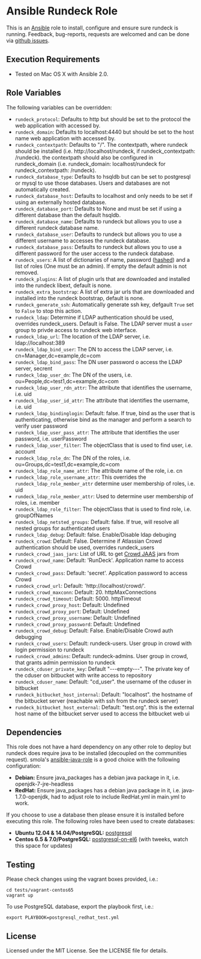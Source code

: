 # Ansible Rundeck Role

This is an [Ansible](http://www.ansible.com/) role to install, configure and ensure sure rundeck is running.
Feedback, bug-reports, requests are welcomed and can be done via [github issues](https://github.com/New-Edge-Engineering/ansible-rundeck/issues).

## Execution Requirements
- Tested on Mac OS X with Ansible 2.0.

## Role Variables

The following variables can be overridden:

 * `rundeck_protocol`: Defaults to http but should be set to the protocol the web application with accessed by.
 * `rundeck_domain`: Defaults to localhost:4440 but should be set to the host name web application with accessed by.
 * `rundeck_contextpath`: Defaults to "/". The contextpath, where rundeck should
   be installed (i.e. http://localhost/rundeck, if
   rundeck_contextpath: /rundeck). the contextpath should also be configured in
   rundeck_domain (i.e. rundeck_domain: localhost/rundeck for
   rundeck_contextpath: /rundeck).
* `rundeck_database_type`: Defaults to hsqldb but can be set to postgresql or mysql to use those databases. Users and databases are not automatically created.
 * `rundeck_database_host`: Defaults to localhost and only needs to be set if using an externally hosted database.
 * `rundeck_database_port`: Defaults to None and must be set if using a different database than the default hsqldb.
 * `rundeck_database_name`: Defaults to rundeck but allows you to use a different rundeck database name.
 * `rundeck_database_user`: Defaults to rundeck but allows you to use a different username to accesses the rundeck database.
 * `rundeck_database_pass`: Defaults to rundeck but allows you to use a different password for the user access to the rundeck database.
 * `rundeck_users`: A list of dictionaries of name, password ([hashed](http://rundeck.org/docs/administration/authenticating-users.html#propertyfileloginmodule)) and a list of roles (One must be an admin). If empty the default admin is not removed.
 * `rundeck_plugins`: A list of plugin urls that are downloaded and installed into the rundeck libext, default is none.
 * `rundeck_extra_bootstrap`: A list of extra jar urls that are downloaded and installed into the rundeck bootstrap, default is none.
 * `rundeck_generate_ssh`: Automatically generate ssh key, defgault `True` set to `False` to stop this action.
 * `rundeck_ldap`: Determine if LDAP authentication should be used, overrides rundeck_users. Default is False. The LDAP server must a `user` group to privde access to rundeck web interface.
 * `rundeck_ldap_url`: The location of the LDAP server, i.e. ldap://localhost:389
 * `rundeck_ldap_bind_user`: The DN to access the LDAP server, i.e. cn=Manager,dc=example,dc=com
 * `rundeck_ldap_bind_pass`: The DN user password o access the LDAP server, secrent
 * `rundeck_ldap_user_dn`: The DN of the users, i.e. ou=People,dc=test1,dc=example,dc=com
 * `rundeck_ldap_user_rdn_attr`: The attribute that identifies the username, i.e. uid
 * `rundeck_ldap_user_id_attr`: The attribute that identifies the username, i.e. uid
 * `rundeck_ldap_bindinglogin`: Default: false. If true, bind as the user that is authenticating, otherwise bind as the manager and perform a search to verify user password
 * `rundeck_ldap_user_pass_attr`: The attribute that identifies the user password, i.e. userPassword
 * `rundeck_ldap_user_filter`: The objectClass that is used to find user, i.e. account
 * `rundeck_ldap_role_dn`: The DN of the roles, i.e. ou=Groups,dc=test1,dc=example,dc=com
 * `rundeck_ldap_role_name_attr`: The attribute name of the role, i.e. cn
 * `rundeck_ldap_role_username_attr`: This overrides the `rundeck_ldap_role_member_attr` determine user membership of roles, i.e. uid
 * `rundeck_ldap_role_member_attr`: Used to determine user membership of roles, i.e. member
 * `rundeck_ldap_role_filter`: The objectClass that is used to find role, i.e. groupOfNames
 * `rundeck_ldap_netsted_groups`: Default: false. If true, will resolve all nested groups for authenticated users
 * `rundeck_ldap_debug`: Default: false. Enable/Disable ldap debuging
 * `rundeck_crowd`: Default: False. Determine if Atlassian Crowd authentication should be used, overrides rundeck_users
 * `rundeck_crowd_jaas_jars`: List of URL to get [Crowd JAAS](https://github.com/flopma/crowd-jaas) jars from
 * `rundeck_crowd_name`: Default: 'RunDeck'. Application name to access Crowd
 * `rundeck_crowd_pass`: Default: 'secret'. Application password to access Crowd
 * `rundeck_crowd_url`: Default: 'http://localhost/crowd/'.
 * `rundeck_crowd_maxconn`: Default: 20. httpMaxConnections
 * `rundeck_crowd_timeout`: Default: 5000. httpTimeout
 * `rundeck_crowd_proxy_host`: Default: Undefined
 * `rundeck_crowd_proxy_port`: Default: Undefined
 * `rundeck_crowd_proxy_username`: Default: Undefined
 * `rundeck_crowd_proxy_password`: Default: Undefined
 * `rundeck_crowd_debug`: Default: False. Enable/Disable Crowd auth debugging
 * `rundeck_crowd_users`: Default: rundeck-users. User group in crowd with login
   permission to rundeck
 * `rundeck_crowd_admins`: Default: rundeck-admins. User group in crowd, that
   grants admin permission to rundeck
 * `rundeck_cduser_private_key`: Default "---empty---". The private key of the
   cduser on bitbucket with write access to repository
 * `rundeck_cduser_name`: Default: "cd_user". the username of the cduser in bitbucket
 * `rundeck_bitbucket_host_internal`: Default: "localhost". the hostname of the bitbucket
   server (reachable with ssh from the rundeck server)
 * `rundeck_bitbucket_host_external`: Default: "test.org". this is the external
   host name of the bitbucket server used to access the bitbucket web ui
   
 

## Dependencies
This role does not have a hard dependency on any other role to deploy but rundeck does require java to be installed (decoupled on the communities request). smola's [ansible-java-role](https://github.com/smola/ansible-java-role) is a good choice with the
following configuration:

 * **Debian:** Ensure java_packages has a debian java package in it, i.e. openjdk-7-jre-headless
 * **RedHat:** Ensure java_packages has a debian java package in it, i.e. java-1.7.0-openjdk, had to adjust role to include RedHat.yml in main.yml to work.

If you choose to use a database then please ensure it is installed before executing this role. The following roles have been used to create databases:

 * **Ubuntu 12.04 & 14.04/PostgreSQL:** [postgresql](https://galaxy.ansible.com/list#/roles/512)
 * **Centos 6.5 & 7.0/PostgreSQL:** [postgresql-on-el6](https://galaxy.ansible.com/list#/roles/766) (with tweeks, watch this space for updates)

## Testing
Please check changes using the vagrant boxes provided, i.e.:
````
cd tests/vagrant-centos65
vagrant up
````
To use PostgreSQL database, export the playbook first, i.e.:
````
export PLAYBOOK=postgresql_redhat_test.yml
````

## License

Licensed under the MIT License. See the LICENSE file for details.
